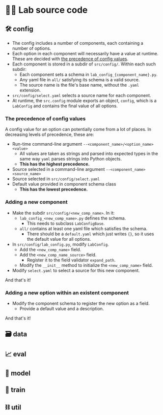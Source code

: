 # 🧑‍💻 Lab source code

## 🛠️ config

- The config includes a number of components, each containing a number of
  options.
- Each option in each component will necessarily have a value at runtime. These
  are decided with
  [the precedence of config values](#the-precedence-of-config-values).
- Each component is stored in a subdir of `src/config/`.
  Within each such subdir:
  - Each component sets a schema in `lab_config_{component_name}.py`.
  - Any yaml file in `all/` satisfying its schema is a valid source.
  - The source name is the file's base name, without the `.yaml` extension.
- `src/config/select.yaml` selects a source name for each component.
- At runtime, the `src.config` module exports an object, `config`, which is a
  `LabConfig` and contains the final value of all options.

### The precedence of config values

A config value for an option can potentially come from a lot of places. In
decreasing levels of precedence, these are:

- Run-time command-line argument `--<component_name>/<option_name> <value>`
  - All values are taken as strings and parsed into expected types in the same
    way `yaml` parses strings into Python objects.
  - **This has the highest precedence.**
- Source selected in a command-line argument `--<component_name> <source_name>`
- Source selected in `src/config/select.yaml`
- Default value provided in component schema class
  - **This has the lowest precedence.**

### Adding a new component

- Make the subdir `src/config/<new_comp_name>`. In it:
  - `lab_config_<new_comp_name>.py` defines the schema.
    - This needs to subclass `LabConfigBase`.
  - `all/` contains at least one yaml file which satisfies the schema.
    - There should be a `default.yaml` which just writes `{}`, so it uses the
      default value for all options.
- In `src/config/lab_config.py`, modify `LabConfig`.
  - Add the `<new_comp_name>` field.
  - Add the `<new_comp_name_source>` field.
    - Register it to the field validator `expand_path`.
  - Modify the `__init__` method to initialize the `<new_comp_name>` field.
- Modify `select.yaml` to select a source for this new component.

And that's it!

### Adding a new option within an existent component

- Modify the component schema to register the new option as a field.
  - Provide a default value and a description.

And that's it!

## 🗃️ data

## 📈 eval

## 🧠 model

## 🚂 train

## ⛓️ util
